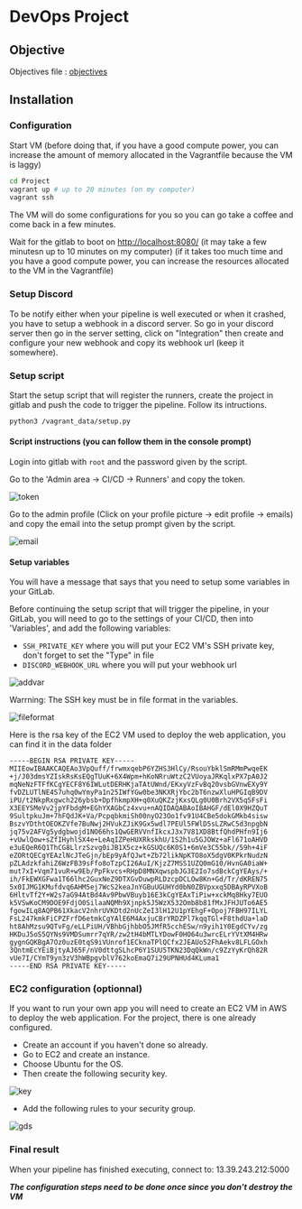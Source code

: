 # DevOps Project

## Objective

Objectives file :
[objectives](../Subject_project/2024-ST2DCD-PROJECT.docx)

## Installation

### Configuration

Start VM (before doing that, if you have a good compute power, you can increase the amount of memory allocated in the Vagrantfile because the VM is laggy)

```bash
cd Project
vagrant up # up to 20 minutes (on my computer)
vagrant ssh
```

The VM will do some configurations for you so you can go take a coffee and come back in a few minutes.

Wait for the gitlab to boot on <http://localhost:8080/> (it may take a few minutesn up to 10 minutes on my computer) (if it takes too much time and you have a good compute power, you can increase the resources allocated to the VM in the Vagrantfile)

### Setup Discord

To be notify either when your pipeline is well executed or when it crashed, you have to setup a webhook in a discord server. So go in your discord server then go in the server setting, click on "Integration" then create and configure your new webhook and copy its webhook url (keep it somewhere).

### Setup script

Start the setup script that will register the runners, create the project in gitlab and push the code to trigger the pipeline. Follow its intructions.

```bash
python3 /vagrant_data/setup.py
```

#### Script instructions (you can follow them in the console prompt)

Login into gitlab with ```root``` and the password given by the script.

Go to the 'Admin area -> CI/CD -> Runners' and copy the token.

![token](../images/steps/gitlabtoken.png)

Go to the admin profile (Click on your profile picture -> edit profile -> emails) and copy the email into the setup prompt given by the script.

![email](../images/steps/gitlabcopyemail.png)

#### Setup variables

You will have a message that says that you need to setup some variables in your GitLab.

Before continuing the setup script that will trigger the pipeline, in your GitLab, you will need to go to the settings of your CI/CD, then into 'Variables', and add the following variables:

- ```SSH_PRIVATE_KEY``` where you will put your EC2 VM's SSH private key, don't forget to set the "Type" in file
- ```DISCORD_WEBHOOK_URL``` where you will put your webhook url

![addvar](../images/steps/gitlabaddvar.png)

Warrning: The SSH key must be in file format in the variables.

![fileformat](../images/steps/gitlabfileformat.png)

Here is the rsa key of the EC2 VM used to deploy the web application, you can find it in the data folder

```text
-----BEGIN RSA PRIVATE KEY-----
MIIEowIBAAKCAQEAo3VpQuff/frwmxqebP6YZHS3HlCy/RsouYbklSmRMmPwqeEK
+j/J03dmsYZIskRsKsEQgTUuK+6X4Wpm+hKoNRruWtzC2VUoyaJRKqlxPX7pA0J2
mqNeNzFTFfKCgYECF8Y6IWLutDERHKjaTAtUWnd/EKxyVzFvBq20vsbGVnwEXy9Y
fvDZLUTlNE4S7uhq0wYmyPa1n25IWfYGw0be3NKXRjYbc2bT6nzwXluHPGIqB9DV
iPU/t2NkpRxgwch226ybsb+DpfhkmpXH+q0XuQKZzjKxsQLg0U0Brh2VX5qSFsFi
X3EEYSMeVv2jpYFbdgM+EGhYXAGbCz4xvu+nAQIDAQABAoIBAHGF/dEl0X9HZQuT
9SultpkuJm+7hFQdJK+Va/PcpqbkmiSh00nyO23Oo1fv91U4CBe5dokGMkb4sisw
BszvYDthtOEOKZVfe7BuNwj2HVukZJiK9Gx5wdl7PEUl5FWlD5sLZRwC5d3npgbN
jq75v2AFVg5ydgbwojd1NO66hs1QwGERVVnfIkcxJ3x7V81XD8BtfQhdPHfn9Ij6
+vUwlQow+sZfIHyhlSX4e+LeAqIZPeHUXRkskhU/1S2h1u5GJOWz+aFl671oAHVD
e3uEQeR6Q1ThCG8LlrzSzvg0iJB1X5cz+kGSUQc6K0S1+6mVe3C55bk//59h+4iF
eZORtQECgYEAzlNcJTeGjn/bEp9yAfQJwt+Zb72likNpKTO8oX5dgV0KPkrNudzN
pZLAdzkfahiZ6WzFB39sFfo8oTzpCI26AuI/KjzZ7MSS1UZQ0mG10/HvnGA0iaW+
mut7xI+Vqm71vuR+w9Eb/PpFkvcs+RHpD8MNXqwspbJG3E2Io7sdBckCgYEAys/+
ih/FkEWXGFwa1T66lhc2GuxNeZ9DTXGvDuwpRLDzcpDCLOw8Kn+Gd/Tr/dKREN75
5x0IJMG1KMufdvq6AHM5ej7WcS2keaJnYGBuUGUHYd0bN0ZBVpxxq5DBAyRPVXoB
6HltvTf2Y+W2s7aG94AtBd4Av9PbwVBuyb16E3kCgYEAxTiPiw+xckMq8Hky7EUO
k5VSwKoCM9DOE9FdjO0SilaaNQMh9Xjnpk5J5WzX532Omb8b81fMxJFHJUTo6AE5
fgowILq8AQPB61XkacV2nhrUVKDtd2nUcZeI3lH12U1pYEhgF+Opoj7FBH97ILYL
FsL247kmkFiCPZFrfD6etmkCgYAlE6M4AxjuCBrYRDZPl7kqqTGl+F8thdUa+laD
ht8AhMzsu9QTvFg/eLLPiUH/VBhbGjhbbO5JMfR5cchESw/n9yih1Y0EgdCYv/zg
HKDuJ5oS5QYNs9VMDSumrr7qYR/zw2tH4bMTLYDowF0HO64u3wrcELrYVtXM4HRw
gygnGQKBgA7Oz0uzE0tqS9iVUnrof1ECknaTPlQCfx2JEAUo52FhAekv8LFLGOxh
3QntmEcYEiBjtyAJ65F/nV0dttgSLhcP6Y1SUU5TKN23DqQkWn/c9ZzYyKrQh82R
vUe7I/CYmT9yn3zV3hWBpgvblV762koEmaQ7i29UPNHUd4KLuma1
-----END RSA PRIVATE KEY-----
```

### EC2 configuration (optionnal)

If you want to run your own app you will need to create an EC2 VM in AWS to deploy the web application. For the project, there is one already configured.

- Create an account if you haven't done so already.
- Go to EC2 and create an instance.
- Choose Ubuntu for the OS.
- Then create the following security key.

![key](../images/key.png)

- Add the following rules to your security group.

![gds](../images/gsp.png)

### Final result

When your pipeline has finished executing, connect to: 13.39.243.212:5000

***The configuration steps need to be done once since you don't destroy the VM***

